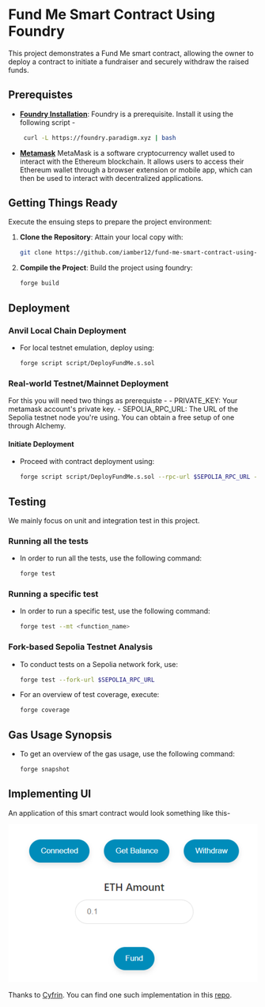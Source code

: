 
# Fund Me Smart Contract Using Foundry
This project demonstrates a Fund Me smart contract, allowing the owner to deploy a contract to initiate a fundraiser and securely withdraw the raised funds.

## Prerequistes

- **[Foundry Installation](https://book.getfoundry.sh/getting-started/installation)**:
  Foundry is a prerequisite. Install it using the following script -
  ```bash
   curl -L https://foundry.paradigm.xyz | bash
   ```
- **[Metamask](https://chromewebstore.google.com/detail/metamask/nkbihfbeogaeaoehlefnkodbefgpgknn)**
MetaMask is a software cryptocurrency wallet used to interact with the Ethereum blockchain. It allows users to access their Ethereum wallet through a browser extension or mobile app, which can then be used to interact with decentralized applications.

## Getting Things Ready
Execute the ensuing steps to prepare the project environment:

1. **Clone the Repository**:
   Attain your local copy with:
   ```bash
   git clone https://github.com/iamber12/fund-me-smart-contract-using-foundry
   ```

2. **Compile the Project**:
   Build the project using foundry:
   ```bash
   forge build
   ```

## Deployment

### Anvil Local Chain Deployment

- For local testnet emulation, deploy using:
  ```bash
  forge script script/DeployFundMe.s.sol
  ```

### Real-world Testnet/Mainnet Deployment
For this you will need two things as prerequiste - 
    - PRIVATE_KEY: Your metamask account's private key.
    - SEPOLIA_RPC_URL: The URL of the Sepolia testnet node you're using. You can obtain a free setup of one through Alchemy.

#### Initiate Deployment

- Proceed with contract deployment using:
  ```bash
  forge script script/DeployFundMe.s.sol --rpc-url $SEPOLIA_RPC_URL --private-key $PRIVATE_KEY --broadcast
  ```

## Testing
We mainly focus on unit and integration test in this project.
### Running all the tests

- In order to run all the tests, use the following command:
  ```bash
  forge test
  ```

### Running a specific test

- In order to run a specific test, use the following command:
  ```bash
  forge test --mt <function_name>
  ```

### Fork-based Sepolia Testnet Analysis

- To conduct tests on a Sepolia network fork, use:
  ```bash
  forge test --fork-url $SEPOLIA_RPC_URL
  ```

- For an overview of test coverage, execute:
  ```bash
  forge coverage
  ```

## Gas Usage Synopsis

- To get an overview of the gas usage, use the following command:
  ```bash
  forge snapshot
  ```

## Implementing UI
An application of this smart contract would look something like this-

![Local Image](Screenshots/FundMe_UI.png)


Thanks to [Cyfrin](https://www.cyfrin.io/). You can find one such implementation in this [repo](https://github.com/Cyfrin/html-fund-me-f23).
